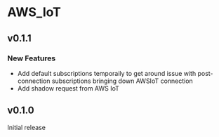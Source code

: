# AWS_IoT

## v0.1.1

### New Features

* Add default subscriptions temporaily to get around issue with post-connection subscriptions bringing down AWSIoT connection
* Add shadow request from AWS IoT

## v0.1.0

Initial release
